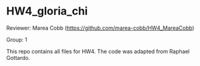 # HW4_gloria_chi

Reviewer: Marea Cobb (https://github.com/marea-cobb/HW4_MareaCobb)

Group: 1

This repo contains all files for HW4.  The code was adapted from Raphael Gottardo.
